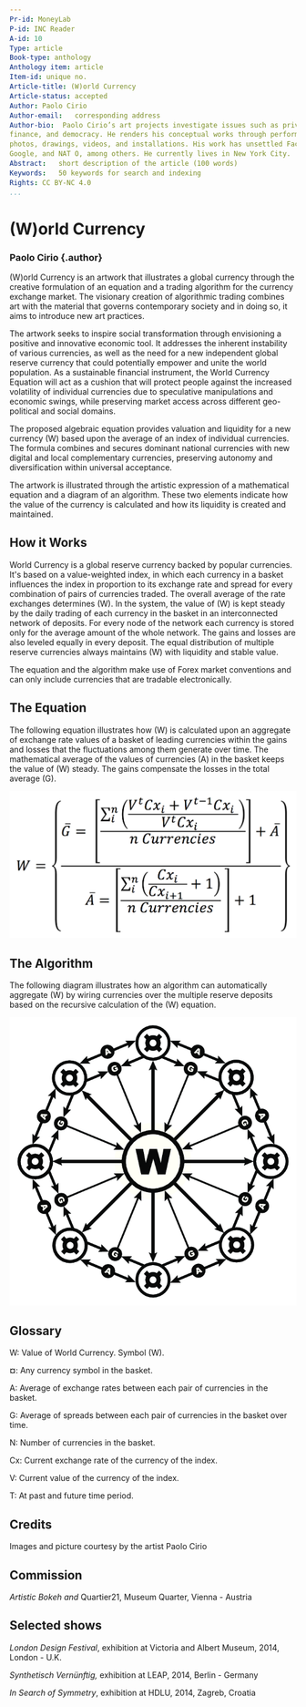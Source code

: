 ```yaml
---
Pr-id: MoneyLab
P-id: INC Reader
A-id: 10
Type: article
Book-type: anthology
Anthology item: article
Item-id: unique no.
Article-title: (W)orld Currency
Article-status: accepted
Author: Paolo Cirio
Author-email:   corresponding address
Author-bio:  Paolo Cirio’s art projects investigate issues such as privacy, transparency, copyright,
finance, and democracy. He renders his conceptual works through performances,
photos, drawings, videos, and installations. His work has unsettled Facebook, Amazon,
Google, and NAT O, among others. He currently lives in New York City.
Abstract:   short description of the article (100 words)
Keywords:   50 keywords for search and indexing
Rights: CC BY-NC 4.0
...
```



# \(W\)orld Currency 

###  Paolo Cirio {.author}

(W)orld Currency is an artwork that illustrates a global currency
through the creative formulation of an equation and a trading algorithm
for the currency exchange market. The visionary creation of algorithmic
trading combines art with the material that governs contemporary society
and in doing so, it aims to introduce new art practices. 
 
The artwork seeks to inspire social transformation through envisioning a
positive and innovative economic tool. It addresses the inherent
instability of various currencies, as well as the need for a new
independent global reserve currency that could potentially empower and
unite the world population. As a sustainable financial instrument, the
World Currency Equation will act as a cushion that will protect people
against the increased volatility of individual currencies due to
speculative manipulations and economic swings, while preserving market
access across different geo-political and social domains. 
 
The proposed algebraic equation provides valuation and liquidity for a
new currency (W) based upon the average of an index of individual
currencies. The formula combines and secures dominant national
currencies with new digital and local complementary currencies,
preserving autonomy and diversification within universal acceptance. 
 
The artwork is illustrated through the artistic expression of a
mathematical equation and a diagram of an algorithm. These two elements
indicate how the value of the currency is calculated and how its
liquidity is created and maintained. 
 
## How it Works
World Currency is a global reserve currency backed by popular
currencies. It's based on a value-weighted index, in which each currency
in a basket influences the index in proportion to its exchange rate and
spread for every combination of pairs of currencies traded. The overall
average of the rate exchanges determines (W). In the system, the value
of (W) is kept steady by the daily trading of each currency in the
basket in an interconnected network of deposits. For every node of the
network each currency is stored only for the average amount of the whole
network. The gains and losses are also leveled equally in every deposit.
The equal distribution of multiple reserve currencies always maintains
(W) with liquidity and stable value. 
 
The equation and the algorithm make use of Forex market conventions and
can only include currencies that are tradable electronically. 
 
## The Equation
The following equation illustrates how (W) is calculated upon an
aggregate of exchange rate values of a basket of leading currencies
within the gains and losses that the fluctuations among them generate
over time. The mathematical average of the values of currencies (A) in
the basket keeps the value of (W) steady. The gains compensate the
losses in the total average (G). 
 
![](media/Images_PaoloCirio/image1.png) 
 
## The Algorithm 
The following diagram illustrates how an algorithm can automatically
aggregate (W) by wiring currencies over the multiple reserve deposits
based on the recursive calculation of the (W) equation. 

![](media/Images_PaoloCirio/image2.png) 

##  Glossary
W: Value of World Currency. Symbol (W). 

**¤**: Any currency symbol in the basket. 

A: Average of exchange rates between each pair of currencies in the
basket. 

G: Average of spreads between each pair of currencies in the basket over
time. 

N: Number of currencies in the basket. 

Cx: Current exchange rate of the currency of the index. 

V: Current value of the currency of the index. 

T: At past and future time period.

## Credits

Images and picture courtesy by the artist Paolo Cirio

## Commission

*Artistic Bokeh and* Quartier21, Museum Quarter, Vienna - Austria

## Selected shows 
*London Design Festival*, exhibition at Victoria and Albert Museum,
2014, London - U.K.

*Synthetisch Vernünftig,* exhibition at LEAP, 2014, Berlin - Germany

*In Search of Symmetry*, exhibition at HDLU, 2014, Zagreb, Croatia
